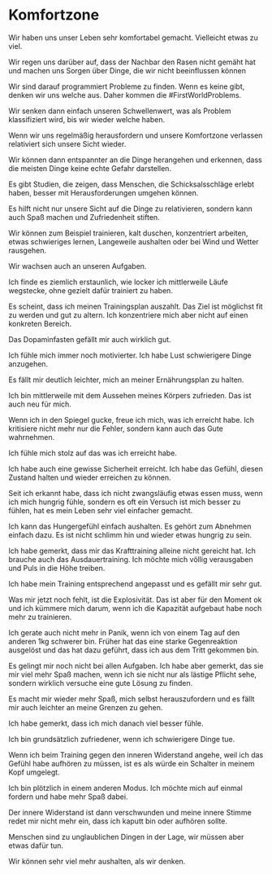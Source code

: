 # Komfortzone

Wir haben uns unser Leben sehr komfortabel gemacht. Vielleicht etwas zu viel.

Wir regen uns darüber auf, dass der Nachbar den Rasen nicht gemäht hat und machen uns Sorgen über Dinge, die wir nicht beeinflussen können

Wir sind darauf programmiert Probleme zu finden. Wenn es keine gibt, denken wir uns welche aus. Daher kommen die #FirstWorldProblems.

Wir senken dann einfach unseren Schwellenwert, was als Problem klassifiziert wird, bis wir wieder welche haben.

Wenn wir uns regelmäßig herausfordern und unsere Komfortzone verlassen relativiert sich unsere Sicht wieder.

Wir können dann entspannter an die Dinge herangehen und erkennen, dass die meisten Dinge keine echte Gefahr darstellen.

Es gibt Studien, die zeigen, dass Menschen, die Schicksalsschläge erlebt haben, besser mit Herausforderungen umgehen können.

Es hilft nicht nur unsere Sicht auf die Dinge zu relativieren, sondern kann auch Spaß machen und Zufriedenheit stiften.

Wir können zum Beispiel trainieren, kalt duschen, konzentriert arbeiten, etwas schwieriges lernen, Langeweile aushalten oder bei Wind und Wetter rausgehen.

Wir wachsen auch an unseren Aufgaben.

Ich finde es ziemlich erstaunlich, wie locker ich mittlerweile Läufe wegstecke, ohne gezielt dafür trainiert zu haben.

Es scheint, dass ich meinen Trainingsplan auszahlt. Das Ziel ist möglichst fit zu werden und gut zu altern. Ich konzentriere mich aber nicht auf einen konkreten Bereich.

Das Dopaminfasten gefällt mir auch wirklich gut.

Ich fühle mich immer noch motivierter. Ich habe Lust schwierigere Dinge anzugehen.

Es fällt mir deutlich leichter, mich an meiner Ernährungsplan zu halten.

Ich bin mittlerweile mit dem Aussehen meines Körpers zufrieden. Das ist auch neu für mich.

Wenn ich in den Spiegel gucke, freue ich mich, was ich erreicht habe. Ich kritisiere nicht mehr nur die Fehler, sondern kann auch das Gute wahrnehmen.

Ich fühle mich stolz auf das was ich erreicht habe.

Ich habe auch eine gewisse Sicherheit erreicht. Ich habe das Gefühl, diesen Zustand halten und wieder erreichen zu können.

Seit ich erkannt habe, dass ich nicht zwangsläufig etwas essen muss, wenn ich mich hungrig fühle, sondern es oft ein Versuch ist mich besser zu fühlen, hat es mein Leben sehr viel einfacher gemacht.

Ich kann das Hungergefühl einfach aushalten. Es gehört zum Abnehmen einfach dazu. Es ist nicht schlimm hin und wieder etwas hungrig zu sein.

Ich habe gemerkt, dass mir das Krafttraining alleine nicht gereicht hat. Ich brauche auch das Ausdauertraining. Ich möchte mich völlig verausgaben und Puls in die Höhe treiben. 

Ich habe mein Training entsprechend angepasst und es gefällt mir sehr gut.

Was mir jetzt noch fehlt, ist die Explosivität. Das ist aber für den Moment ok und ich kümmere mich darum, wenn ich die Kapazität aufgebaut habe noch mehr zu trainieren.

Ich gerate auch nicht mehr in Panik, wenn ich von einem Tag auf den anderen 1kg schwerer bin. Früher hat das eine starke Gegenreaktion ausgelöst und das hat dazu geführt, dass ich aus dem Tritt gekommen bin.

Es gelingt mir noch nicht bei allen Aufgaben. Ich habe aber gemerkt, das sie mir viel mehr Spaß machen, wenn ich sie nicht nur als lästige Pflicht sehe, sondern wirklich versuche eine gute Lösung zu finden. 

Es macht mir wieder mehr Spaß, mich selbst herauszufordern und es fällt mir auch leichter an meine Grenzen zu gehen.

Ich habe gemerkt, dass ich mich danach viel besser fühle.

Ich bin grundsätzlich zufriedener, wenn ich schwierigere Dinge tue.

Wenn ich beim Training gegen den inneren Widerstand angehe, weil ich das Gefühl habe aufhören zu müssen, ist es als würde ein Schalter in meinem Kopf umgelegt.

Ich bin plötzlich in einem anderen Modus. Ich möchte mich auf einmal fordern und habe mehr Spaß dabei. 

Der innere Widerstand ist dann verschwunden und meine innere Stimme redet mir nicht mehr ein, dass ich kaputt bin oder aufhören sollte.

Menschen sind zu unglaublichen Dingen in der Lage, wir müssen aber etwas dafür tun.

Wir können sehr viel mehr aushalten, als wir denken.